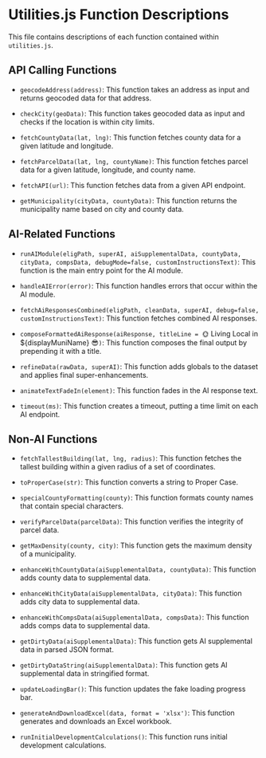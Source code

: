 # Utilities.js Function Descriptions

This file contains descriptions of each function contained within `utilities.js`.

## API Calling Functions

- `geocodeAddress(address)`: This function takes an address as input and returns geocoded data for that address.

- `checkCity(geoData)`: This function takes geocoded data as input and checks if the location is within city limits.

- `fetchCountyData(lat, lng)`: This function fetches county data for a given latitude and longitude.

- `fetchParcelData(lat, lng, countyName)`: This function fetches parcel data for a given latitude, longitude, and county name.

- `fetchAPI(url)`: This function fetches data from a given API endpoint.

- `getMunicipality(cityData, countyData)`: This function returns the municipality name based on city and county data.

## AI-Related Functions

- `runAIModule(eligPath, superAI, aiSupplementalData, countyData, cityData, compsData, debugMode=false, customInstructionsText)`: This function is the main entry point for the AI module.

- `handleAIError(error)`: This function handles errors that occur within the AI module.

- `fetchAiResponsesCombined(eligPath, cleanData, superAI, debug=false, customInstructionsText)`: This function fetches combined AI responses.

- `composeFormattedAiResponse(aiResponse, titleLine = `🌞 Living Local in ${displayMuniName} 😎`)`: This function composes the final output by prepending it with a title.

- `refineData(rawData, superAI)`: This function adds globals to the dataset and applies final super-enhancements.

- `animateTextFadeIn(element)`: This function fades in the AI response text.

- `timeout(ms)`: This function creates a timeout, putting a time limit on each AI endpoint.

## Non-AI Functions

- `fetchTallestBuilding(lat, lng, radius)`: This function fetches the tallest building within a given radius of a set of coordinates.

- `toProperCase(str)`: This function converts a string to Proper Case.

- `specialCountyFormatting(county)`: This function formats county names that contain special characters.

- `verifyParcelData(parcelData)`: This function verifies the integrity of parcel data.

- `getMaxDensity(county, city)`: This function gets the maximum density of a municipality.

- `enhanceWithCountyData(aiSupplementalData, countyData)`: This function adds county data to supplemental data.

- `enhanceWithCityData(aiSupplementalData, cityData)`: This function adds city data to supplemental data.

- `enhanceWithCompsData(aiSupplementalData, compsData)`: This function adds comps data to supplemental data.

- `getDirtyData(aiSupplementalData)`: This function gets AI supplemental data in parsed JSON format.

- `getDirtyDataString(aiSupplementalData)`: This function gets AI supplemental data in stringified format.

- `updateLoadingBar()`: This function updates the fake loading progress bar.

- `generateAndDownloadExcel(data, format = 'xlsx')`: This function generates and downloads an Excel workbook.

- `runInitialDevelopmentCalculations()`: This function runs initial development calculations.
